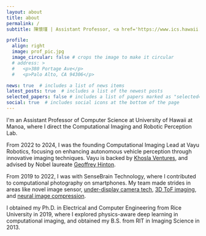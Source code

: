 ```yaml
---
layout: about
title: about
permalink: /
subtitle: 陳懷瑾 | Assistant Professor, <a href='https://www.ics.hawaii.edu/'>University of Hawaii at Manoa</a>

profile:
  align: right
  image: prof_pic.jpg
  image_circular: false # crops the image to make it circular
  # address: >
  #   <p>380 Portage Ave</p>
  #   <p>Palo Alto, CA 94306</p>

news: true  # includes a list of news items
latest_posts: true  # includes a list of the newest posts
selected_papers: false # includes a list of papers marked as "selected={true}"
social: true  # includes social icons at the bottom of the page
---
```


I'm an Assistant Professor of Computer Science at University of Hawaii at Manoa, where I direct the Computational Imaging
and Robotic Perception Lab.

From 2022 to 2024, I was the founding Computational Imaging Lead at Vayu Robotics, focusing on enhancing autonomous vehicle perception through 
innovative imaging techniques. Vayu is backed by
[Khosla Ventures](https://www.vayurobotics.com/press-releases/vayu-robotics-emerges-from-stealth-with-12-7-million-in-seed-funding-from-khosla-ventures-and-lockheed-martin-ventures), 
and advised by Nobel laureate [Geoffrey Hinton](https://twitter.com/geoffreyhinton/status/1712171599636435105).

From 2019 to 2022, I was with SenseBrain Technology, where I contributed to computational photography on smartphones. 
My team made strides in areas like novel image sensor, [under-display camera tech](https://jnjaby.github.io/projects/UDC/), 
[3D ToF imaging](https://pages.cs.wisc.edu/~felipe/project-pages/2021-itof2dtof/), 
and [neural image compression](https://github.com/SenseBrain/JPD-SE). 

I obtained my Ph.D. in Electrical and Computer Engineering from Rice University in 2019, 
where I explored physics-aware deep learning in computational imaging, 
and obtained my B.S. from RIT in Imaging Science in 2013.

